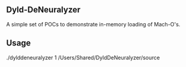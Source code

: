 ## Dyld-DeNeuralyzer

A simple set of POCs to demonstrate in-memory loading of Mach-O's.

## Usage
./dylddeneuralyzer 1 /Users/Shared/DyldDeNeuralyzer/source
